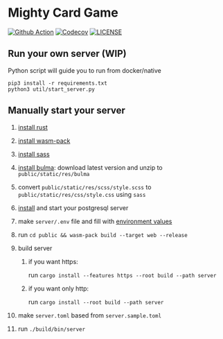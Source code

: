 # Mighty Card Game

[![Github Action](https://img.shields.io/github/workflow/status/buttercrab/web-mighty/build?style=flat-square)](https://github.com/buttercrab/web-mighty/actions)
[![Codecov](https://img.shields.io/codecov/c/github/buttercrab/web-mighty?style=flat-square)](https://codecov.io/gh/buttercrab/web-mighty)
[![LICENSE](https://img.shields.io/github/license/buttercrab/web-mighty?style=flat-square)](https://github.com/buttercrab/web-mighty/blob/master/LICENSE)

## Run your own server (WIP)

Python script will guide you to run from docker/native

```shell script
pip3 install -r requirements.txt
python3 util/start_server.py
```

## Manually start your server

1. [install rust](https://www.rust-lang.org/tools/install)

1. [install wasm-pack](https://rustwasm.github.io/wasm-pack/installer/)

1. [install sass](https://sass-lang.com/install)

1. [install bulma](https://bulma.io/): download latest version and unzip to `public/static/res/bulma`

1. convert `public/static/res/scss/style.scss` to `public/static/res/css/style.css` using `sass`

1. [install](https://www.postgresql.org/download/) and start your postgresql server

1. make `server/.env` file and fill
   with [environment values](https://github.com/buttercrab/web-mighty/blob/master/server/README.md)

1. run `cd public && wasm-pack build --target web --release`

1. build server

    1) if you want https:

       run `cargo install --features https --root build --path server`

    1) if you want only http:

       run `cargo install --root build --path server`

1. make `server.toml` based from `server.sample.toml`

1. run `./build/bin/server`